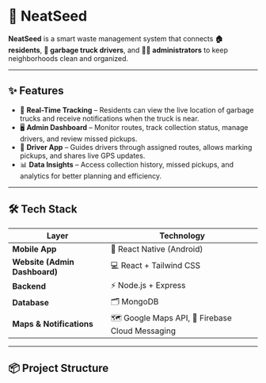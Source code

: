 # 🌱 NeatSeed

**NeatSeed** is a smart waste management system that connects **🏠 residents**, **🚛 garbage truck drivers**, and **👨‍💻 administrators** to keep neighborhoods clean and organized.

---

## ✨ Features
- 📍 **Real-Time Tracking** – Residents can view the live location of garbage trucks and receive notifications when the truck is near.  
- 🖥️ **Admin Dashboard** – Monitor routes, track collection status, manage drivers, and review missed pickups.  
- 🚛 **Driver App** – Guides drivers through assigned routes, allows marking pickups, and shares live GPS updates.  
- 📊 **Data Insights** – Access collection history, missed pickups, and analytics for better planning and efficiency.

---

## 🛠️ Tech Stack
| Layer | Technology |
|------|------------|
| **Mobile App** | 📱 React Native (Android) |
| **Website (Admin Dashboard)** | 💻 React + Tailwind CSS |
| **Backend** | ⚡ Node.js + Express |
| **Database** | 🗂️ MongoDB |
| **Maps & Notifications** | 🗺️ Google Maps API, 🔔 Firebase Cloud Messaging |

---

## 📦 Project Structure

